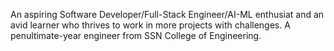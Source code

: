 An aspiring Software Developer/Full-Stack Engineer/AI-ML enthusiat and an avid learner who thrives to work in more projects with challenges.
A penultimate-year engineer from SSN College of Engineering.

